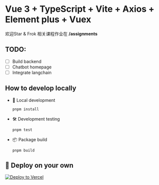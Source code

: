 # Vue 3 + TypeScript + Vite + Axios + Element plus + Vuex

欢迎Star & Frok
相关课程作业在 **/assignments**

## TODO:

- [ ] Build backend
- [ ] Chatbot homepage
- [ ] Integrate langchain

## How to develop locally

- 📌 Local development

  ```bash
  pnpm install
  ```

- 🛠️ Development testing

  ```bash
  pnpm test
  ```

- 📦 Package build

  ```
  pnpm build
  ```

## 🚀 Deploy on your own

[![Deploy to Vercel](https://vercel.com/button)](https://vercel.com/import/project?template=https://github.com/Francismiko/information-development-course)
